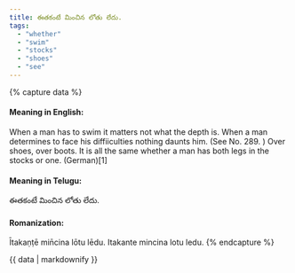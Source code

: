 ```yaml
---
title: ఈతకంటే మించిన లోతు లేదు.
tags:
  - "whether"
  - "swim"
  - "stocks"
  - "shoes"
  - "see"
---
```


{% capture data %}
#### Meaning in English:
When a man has to swim it matters not what the depth is.
When a man determines to face his diffiiculties nothing daunts him.
(See No. 289. )
Over shoes, over boots.
It is all the same whether a man has both legs in the stocks or one. (German)[1]

#### Meaning in Telugu:
ఈతకంటే మించిన లోతు లేదు.

#### Romanization:
Ītakaṇṭē min̄cina lōtu lēdu.
Itakante mincina lotu ledu.
{% endcapture %}

{{ data | markdownify }}

